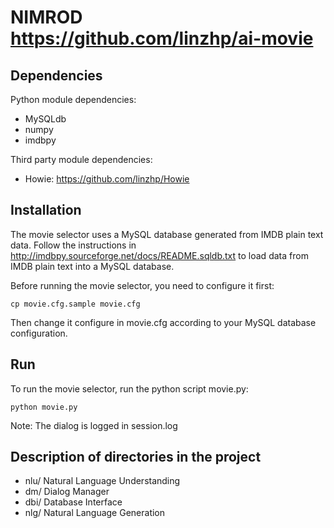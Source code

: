 NIMROD
https://github.com/linzhp/ai-movie
======

Dependencies
------------
Python module dependencies:

* MySQLdb
* numpy
* imdbpy 

Third party module dependencies:

* Howie: https://github.com/linzhp/Howie

Installation
------------

The movie selector uses a MySQL database generated from IMDB plain text data. Follow the instructions in <http://imdbpy.sourceforge.net/docs/README.sqldb.txt> to load data from IMDB plain text into a MySQL database.

Before running the movie selector, you need to configure it first:

	cp movie.cfg.sample movie.cfg

Then change it configure in movie.cfg according to your MySQL database configuration.

Run
---
To run the movie selector, run the python script movie.py:

	python movie.py

Note: The dialog is logged in session.log


Description of directories in the project
-----------------------------------------

* nlu/		Natural Language Understanding
* dm/		Dialog Manager
* dbi/		Database Interface 
* nlg/		Natural Language Generation
